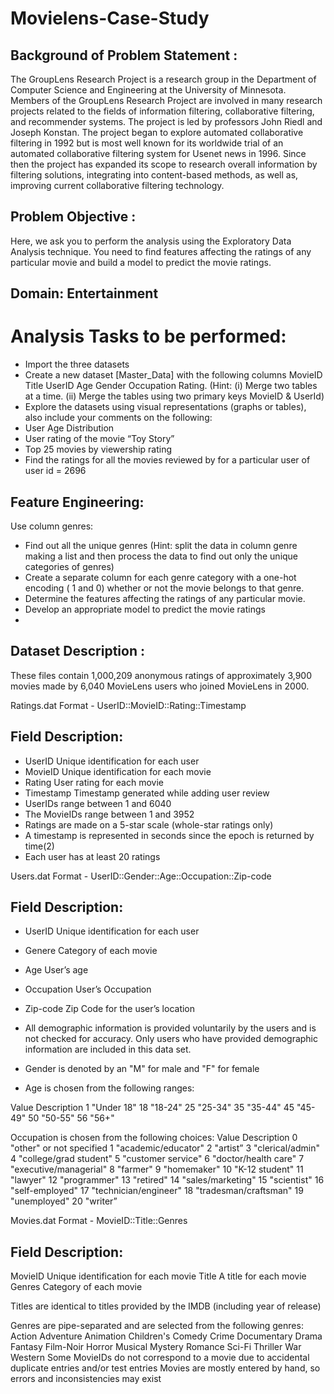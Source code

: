 # Movielens-Case-Study
## Background of Problem Statement :  
The GroupLens Research Project is a research group in the Department of Computer Science and Engineering at the University of Minnesota. Members of the GroupLens Research Project are involved in many research projects related to the fields of information filtering, collaborative filtering, and recommender systems. The project is led by professors John Riedl and Joseph Konstan. The project began to explore automated collaborative filtering in 1992 but is most well known for its worldwide trial of an automated collaborative filtering system for Usenet news in 1996. Since then the project has expanded its scope to research overall information by filtering solutions, integrating into content-based methods, as well as, improving current collaborative filtering technology.

## Problem Objective :

Here, we ask you to perform the analysis using the Exploratory Data Analysis technique. You need to find features affecting the ratings of any particular movie and build a model to predict the movie ratings.

## Domain: Entertainment

# Analysis Tasks to be performed:

- Import the three datasets
- Create a new dataset [Master_Data] with the following columns MovieID Title UserID Age Gender Occupation Rating. (Hint: (i) Merge two tables at a time. (ii) Merge the tables using two primary keys MovieID & UserId)
- Explore the datasets using visual representations (graphs or tables), also include your comments on the following:
- User Age Distribution
- User rating of the movie “Toy Story”
- Top 25 movies by viewership rating
- Find the ratings for all the movies reviewed by for a particular user of user id = 2696

## Feature Engineering:
 Use column genres:

- Find out all the unique genres (Hint: split the data in column genre making a list and then process the data to find out only the unique categories of genres)
- Create a separate column for each genre category with a one-hot encoding ( 1 and 0) whether or not the movie belongs to that genre. 
- Determine the features affecting the ratings of any particular movie.
- Develop an appropriate model to predict the movie ratings
- 
## Dataset Description :

These files contain 1,000,209 anonymous ratings of approximately 3,900 movies made by 6,040 MovieLens users who joined MovieLens in 2000.

Ratings.dat
    Format - UserID::MovieID::Rating::Timestamp

## Field	Description:

- UserID	Unique identification for each user
- MovieID	Unique identification for each movie
- Rating	User rating for each movie
- Timestamp	Timestamp generated while adding user review
- UserIDs range between 1 and 6040 
- The MovieIDs range between 1 and 3952
- Ratings are made on a 5-star scale (whole-star ratings only)
- A timestamp is represented in seconds since the epoch is returned by time(2)
- Each user has at least 20 ratings
 

Users.dat
Format -  UserID::Gender::Age::Occupation::Zip-code

## Field	Description:
- UserID	Unique identification for each user
- Genere	Category of each movie
- Age	User’s age
- Occupation	User’s Occupation
- Zip-code	Zip Code for the user’s location
- All demographic information is provided voluntarily by the users and is not checked for accuracy. Only users who have provided demographic information are included in this data set.

- Gender is denoted by an "M" for male and "F" for female
- Age is chosen from the following ranges:
 

Value	Description
1	"Under 18"
18	"18-24"
25	"25-34"
35	"35-44"
45	"45-49"
50	"50-55"
56	"56+"
 

Occupation is chosen from the following choices:
Value
 	Description
0	"other" or not specified
1	"academic/educator"
2	"artist”
3	"clerical/admin"
4	"college/grad student"
5	"customer service"
6	"doctor/health care"
7	"executive/managerial"
8	"farmer"
9	"homemaker"
10	"K-12 student"
11	"lawyer"
12	"programmer"
13	"retired"
14	 "sales/marketing"
15	"scientist"
16	 "self-employed"
17	"technician/engineer"
18	"tradesman/craftsman"
19	"unemployed"
20	"writer”

Movies.dat
Format - MovieID::Title::Genres

## Field	Description:

MovieID	Unique identification for each movie
Title	A title for each movie
Genres	Category of each movie
 

 Titles are identical to titles provided by the IMDB (including year of release)
 

Genres are pipe-separated and are selected from the following genres:
Action
Adventure
Animation
Children's
Comedy
Crime
Documentary
Drama
Fantasy
Film-Noir
Horror
Musical
Mystery
Romance
Sci-Fi
Thriller
War
Western
Some MovieIDs do not correspond to a movie due to accidental duplicate entries and/or test entries
Movies are mostly entered by hand, so errors and inconsistencies may exist
